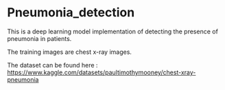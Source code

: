 # Pneumonia_detection

This is a deep learning model implementation of detecting the presence of pneumonia in patients.

The training images are chest x-ray images.

The dataset can be found here : https://www.kaggle.com/datasets/paultimothymooney/chest-xray-pneumonia
